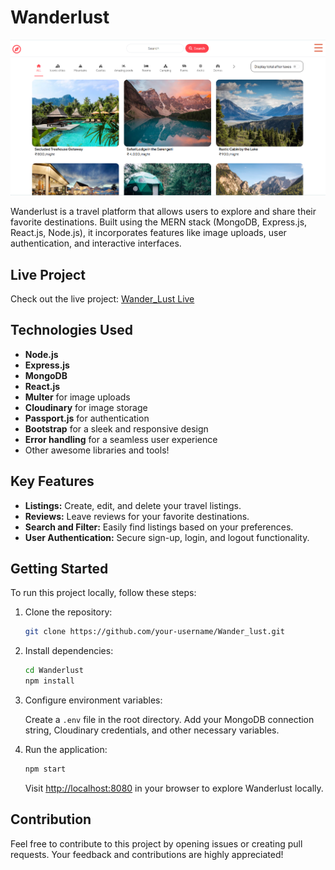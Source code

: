 # Wanderlust

![Wanderlust](./public/icon/Screenshot%20-%20wanderlust.png)

Wanderlust is a travel platform that allows users to explore and share their favorite destinations. Built using the MERN stack (MongoDB, Express.js, React.js, Node.js), it incorporates features like image uploads, user authentication, and interactive interfaces.

## Live Project

Check out the live project: [Wander_Lust Live](https://wander-lust-6cpq.onrender.com)

## Technologies Used

- **Node.js**
- **Express.js**
- **MongoDB**
- **React.js**
- **Multer** for image uploads
- **Cloudinary** for image storage
- **Passport.js** for authentication
- **Bootstrap** for a sleek and responsive design
- **Error handling** for a seamless user experience
- Other awesome libraries and tools!

## Key Features

- **Listings:** Create, edit, and delete your travel listings.
- **Reviews:** Leave reviews for your favorite destinations.
- **Search and Filter:** Easily find listings based on your preferences.
- **User Authentication:** Secure sign-up, login, and logout functionality.

## Getting Started

To run this project locally, follow these steps:

1. Clone the repository:

    ```bash
    git clone https://github.com/your-username/Wander_lust.git
    ```

2. Install dependencies:

    ```bash
    cd Wanderlust
    npm install
    ```

3. Configure environment variables:

    Create a `.env` file in the root directory.
    Add your MongoDB connection string, Cloudinary credentials, and other necessary variables.

4. Run the application:

    ```bash
    npm start
    ```

    Visit [http://localhost:8080](http://localhost:8080) in your browser to explore Wanderlust locally.

## Contribution

Feel free to contribute to this project by opening issues or creating pull requests. Your feedback and contributions are highly appreciated!
